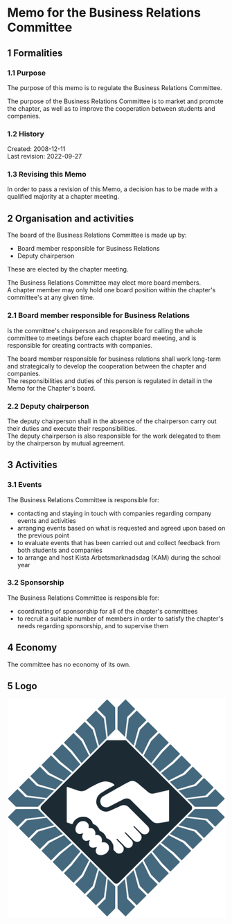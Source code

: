 # Memo for the Business Relations Committee

## 1 Formalities

### 1.1 Purpose

The purpose of this memo is to regulate the Business Relations Committee.

The purpose of the Business Relations Committee is to market and promote the chapter, as well as to improve the cooperation between students and companies.

### 1.2 History

Created: 2008-12-11  
Last revision: 2022-09-27

### 1.3 Revising this Memo

In order to pass a revision of this Memo, a decision has to be made with a qualified majority at a chapter meeting.

## 2 Organisation and activities

The board of the Business Relations Committee is made up by:

- Board member responsible for Business Relations  
- Deputy chairperson

These are elected by the chapter meeting.

The Business Relations Committee may elect more board members.  
A chapter member may only hold one board position within the chapter's committee's at any given time.

### 2.1 Board member responsible for Business Relations

Is the committee's chairperson and responsible for calling the whole committee to meetings before each chapter board meeting, and is responsible for creating contracts with companies.

The board member responsible for business relations shall work long-term and strategically to develop the cooperation between the chapter and companies.  
The responsibilities and duties of this person is regulated in detail in the Memo for the Chapter's board.

### 2.2 Deputy chairperson

The deputy chairperson shall in the absence of the chairperson carry out their duties and execute their responsibilities.  
The deputy chairperson is also responsible for the work delegated to them by the chairperson by mutual agreement.

## 3 Activities

### 3.1 Events

The Business Relations Committee is responsible for:

- contacting and staying in touch with companies regarding company events and activities  
- arranging events based on what is requested and agreed upon based on the previous point  
- to evaluate events that has been carried out and collect feedback from both students and companies  
- to arrange and host Kista Arbetsmarknadsdag (KAM) during the school year

### 3.2 Sponsorship

The Business Relations Committee is responsible for:

- coordinating of sponsorship for all of the chapter's committees
- to recruit a suitable number of members in order to satisfy the chapter's needs regarding sponsorship, and to supervise them

## 4 Economy

The committee has no economy of its own.

## 5 Logo
![Business Relations Committee Logo](./img/logo-naringsliv-1500px.png)
